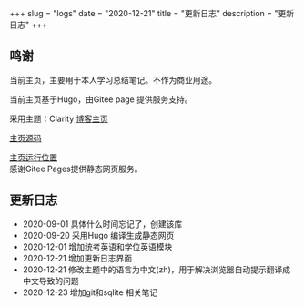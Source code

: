 +++
slug = "logs"
date = "2020-12-21"
title = "更新日志"
description = "更新日志"
+++

## 鸣谢
当前主页，主要用于本人学习总结笔记。不作为商业用途。

当前主页基于Hugo，由Gitee page 提供服务支持。

采用主题：Clarity
[博客主页](http://lalalaxiaowifi.gitee.io/pictures/) 

[主页源码](https://gitee.com/lalalaxiaowifi/pictures/tree/master/blogpage)

[主页运行位置](https://gitee.com/lalalaxiaowifi/pictures/tree/master/blogpage/public) 
<br>
感谢Gitee Pages提供静态网页服务。
## 更新日志
* 2020-09-01 具体什么时间忘记了，创建该库
* 2020-09-20 采用Hugo 编译生成静态网页
* 2020-12-01 增加统考英语和学位英语模块
* 2020-12-21 增加更新日志界面
* 2020-12-21 修改主题中的语言为中文(zh)，用于解决浏览器自动提示翻译成中文导致的问题 
* 2020-12-23 增加git和sqlite 相关笔记